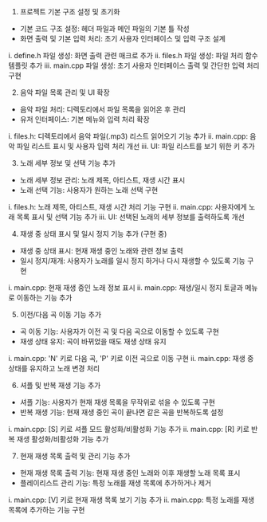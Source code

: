 1. 프로젝트 기본 구조 설정 및 초기화

- 기본 코드 구조 설정: 헤더 파일과 메인 파일의 기본 틀 작성
- 화면 출력 및 기본 입력 처리: 초기 사용자 인터페이스 및 입력 구조 설계

i. define.h 파일 생성: 화면 출력 관련 매크로 추가
ii. files.h 파일 생성: 파일 처리 함수 템플릿 추가
iii. main.cpp 파일 생성: 초기 사용자 인터페이스 출력 및 간단한 입력 처리 구현

2. 음악 파일 목록 관리 및 UI 확장

- 음악 파일 처리: 디렉토리에서 파일 목록을 읽어온 후 관리
- 유저 인터페이스: 기본 메뉴와 입력 처리 확장

i. files.h: 디렉토리에서 음악 파일(.mp3) 리스트 읽어오기 기능 추가
ii. main.cpp: 음악 파일 리스트 표시 및 사용자 입력 처리 개선
iii. UI: 파일 리스트를 보기 위한 키 추가

3. 노래 세부 정보 및 선택 기능 추가

- 노래 세부 정보 관리: 노래 제목, 아티스트, 재생 시간 표시
- 노래 선택 기능: 사용자가 원하는 노래 선택 구현

i. files.h: 노래 제목, 아티스트, 재생 시간 처리 기능 구현
ii. main.cpp: 사용자에게 노래 목록 표시 및 선택 기능 추가
iii. UI: 선택된 노래의 세부 정보를 출력하도록 개선

4. 재생 중 상태 표시 및 일시 정지 기능 추가 (구현 중)

- 재생 중 상태 표시: 현재 재생 중인 노래와 관련 정보 출력
- 일시 정지/재개: 사용자가 노래를 일시 정지 하거나 다시 재생할 수 있도록 기능 구현

i. main.cpp: 현재 재생 중인 노래 정보 표시
ii. main.cpp: 재생/일시 정지 토글과 메뉴로 이동하는 기능 추가

5. 이전/다음 곡 이동 기능 추가

- 곡 이동 기능: 사용자가 이전 곡 및 다음 곡으로 이동할 수 있도록 구현
- 재생 상태 유지: 곡이 바뀌었을 때도 재생 상태 유지

i. main.cpp: 'N' 키로 다음 곡, 'P' 키로 이전 곡으로 이동 구현
ii. main.cpp: 재생 중 상태를 유지하고 노래 변경 처리

6. 셔플 및 반복 재생 기능 추가

- 셔플 기능: 사용자가 현재 재생 목록을 무작위로 섞을 수 있도록 구현
- 반복 재생 기능: 현재 재생 중인 곡이 끝나면 같은 곡을 반복하도록 설정

i. main.cpp: [S] 키로 셔플 모드 활성화/비활성화 기능 추가
ii. main.cpp: [R] 키로 반복 재생 활성화/비활성화 기능 추가

7. 현재 재생 목록 출력 및 관리 기능 추가

- 현재 재생 목록 출력 기능: 현재 재생 중인 노래와 이후 재생할 노래 목록 표시
- 플레이리스트 관리 기능: 특정 노래를 재생 목록에 추가하거나 제거

i. main.cpp: [V] 키로 현재 재생 목록 보기 기능 추가
ii. main.cpp: 특정 노래를 재생 목록에 추가하는 기능 구현

